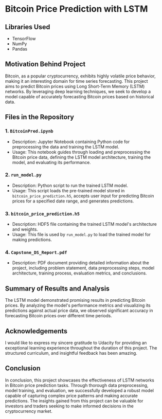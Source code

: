 # Bitcoin Price Prediction with LSTM

## Libraries Used
- TensorFlow
- NumPy
- Pandas

## Motivation Behind Project
Bitcoin, as a popular cryptocurrency, exhibits highly volatile price behavior, making it an interesting domain for time series forecasting. This project aims to predict Bitcoin prices using Long Short-Term Memory (LSTM) networks. By leveraging deep learning techniques, we seek to develop a model capable of accurately forecasting Bitcoin prices based on historical data.

## Files in the Repository


### 1. `BitcoinPred.ipynb`
- Description: Jupyter Notebook containing Python code for preprocessing the data and training the LSTM model.
- Usage: This notebook guides through loading and preprocessing the Bitcoin price data, defining the LSTM model architecture, training the model, and evaluating its performance.

### 2. `run_model.py`
- Description: Python script to run the trained LSTM model.
- Usage: This script loads the pre-trained model stored in `bitcoin_price_prediction.h5`, accepts user input for predicting Bitcoin prices for a specified date range, and generates predictions.

### 3. `bitcoin_price_prediction.h5`
- Description: HDF5 file containing the trained LSTM model's architecture and weights.
- Usage: This file is used by `run_model.py` to load the trained model for making predictions.

### 4. `Capstone_DS_Report.pdf`
- Description: PDF document providing detailed information about the project, including problem statement, data preprocessing steps, model architecture, training process, evaluation metrics, and conclusions.

## Summary of Results and Analysis
The LSTM model demonstrated promising results in predicting Bitcoin prices. By analyzing the model's performance metrics and visualizing its predictions against actual price data, we observed significant accuracy in forecasting Bitcoin prices over different time periods.


## Acknowledgements

I would like to express my sincere gratitude to Udacity for providing an exceptional learning experience throughout the duration of this project. The structured curriculum, and insightful feedback has been amazing.

## Conclusion
In conclusion, this project showcases the effectiveness of LSTM networks in Bitcoin price prediction tasks. Through thorough data preprocessing, model training, and evaluation, we successfully developed a robust model capable of capturing complex price patterns and making accurate predictions. The insights gained from this project can be valuable for investors and traders seeking to make informed decisions in the cryptocurrency market.
